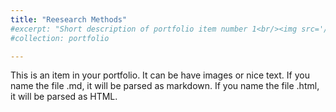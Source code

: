 ```yaml
---
title: "Reesearch Methods"
#excerpt: "Short description of portfolio item number 1<br/><img src='/images/500x300.png'>"
#collection: portfolio

---
```


This is an item in your portfolio. It can be have images or nice text. If you name the file .md, it will be parsed as markdown. If you name the file .html, it will be parsed as HTML. 
